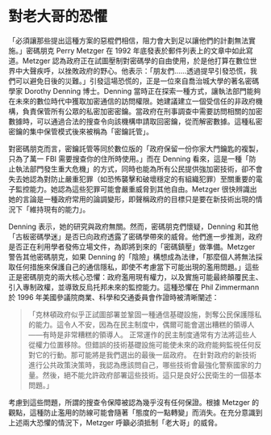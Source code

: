 # 對老大哥的恐懼

「必須讓那些提出這種方案的惡棍們相信，阻力會大到足以讓他們的計劃無法實施。」密碼朋克 Perry Metzger 在 1992 年底發表於郵件列表上的文章中如此寫道。Metzger 認為政府正在試圖壓制對密碼學的自由使用，於是他打算在數位世界中大聲疾呼，以挫敗政府的野心。他表示：「朋友們……透過提早引發恐慌，我們可以避免日後的災難。」引發這場恐慌的，正是一位來自喬治城大學的著名密碼學家 Dorothy Denning 博士。Denning 當時正在探索一種方式，讓執法部門能夠在未來的數位時代中獲取加密通信的訪問權限。她建議建立一個受信任的非政府機構，負責保管所有公眾的私密加密密鑰。當政府在刑事調查中需要訪問相關的加密數據時，可以通過合法的搜查令向該機構申請取回密鑰，從而解密數據。這種私密密鑰的集中保管模式後來被稱為「密鑰託管」。

對密碼朋克而言，密鑰託管等同於數位版的「政府保留一份你家大門鑰匙的複製，只為了萬一 FBI 需要搜查你的住所時使用。」而在 Denning 看來，這是一種「防止執法部門發生重大危機」的方式，同時也能為所有公民提供強加密技術，卻不會失去她認為對防止嚴重犯罪（如恐怖襲擊和破壞穩定的有組織犯罪）至關重要的電子監控能力。她認為這些犯罪可能會嚴重威脅到其他自由。Metzger 很快辨識出她的言論是一種政府常用的論調變形，即聲稱政府的目標只是要在新技術出現的情況下「維持現有的能力」。

Denning 表示，她的研究與政府無關。然而，密碼朋克們懷疑，Denning 和其他「古板密碼學迷」是否已向政府透露了密碼學帶來的威脅。他們進一步推測，政府是否正在利用學者發佈立場文件，為即將到來的「密碼鎮壓」做準備。Metzger 警告其他密碼朋克，如果 Denning 的「陰險」構想成為法律，「那麼個人將無法採取任何措施來保護自己的通信隱私，即使不考慮當下可能出現的濫用問題。」這些正是密碼朋克的兩大核心恐懼：政府濫用現有權力，以及實施可能最終顛覆民主、引入專制政權，並導致反烏托邦未來的監控能力。這種恐懼在 Phil Zimmermann 於 1996 年美國參議院商業、科學和交通委員會作證時被清晰闡述：

> 「克林頓政府似乎正試圖部署並鞏固一種通信基礎設施，剝奪公民保護隱私的能力。這令人不安，因為在民主制度中，偶爾可能會選出糟糕的領導人——有時是非常糟糕的領導人。
> 正常運作的民主制度通常有方法將這些人從權力位置移除。但錯誤的技術基礎設施可能使未來的政府能夠監視任何反對它的行動。那可能將是我們選出的最後一屆政府。
> 在針對政府的新技術進行公共政策決策時，我認為應該問自己，哪些技術會最強化警察國家的力量。然後，絕不能允許政府部署這些技術。這只是良好公民衛生的一個基本問題。」

考慮到這些問題，所謂的搜查令保障被認為幾乎沒有任何保證。根據 Metzger 的觀點，這種防止濫用的防線可能會隨著「態度的一點轉變」而消失。在充分意識到上述兩大恐懼的情況下，Metzger 呼籲必須抵制「老大哥」的威脅。